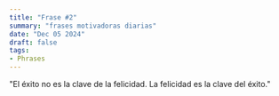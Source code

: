 ```yaml
---
title: "Frase #2"
summary: "frases motivadoras diarias"
date: "Dec 05 2024"
draft: false
tags:
- Phrases
---
```


"El éxito no es la clave de la felicidad. La felicidad es la clave del éxito."
